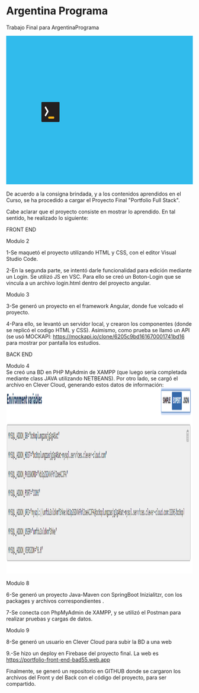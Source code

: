 # Argentina Programa
Trabajo Final para ArgentinaPrograma

<img width=600 height= 400 src="https://github.com/Pedro410Ar/ArProg/blob/main/logo.jpg"/>

De acuerdo a la consigna brindada, y a los contenidos aprendidos en el Curso, 
se ha procedido a cargar el Proyecto Final "Portfolio Full Stack".

Cabe aclarar que el proyecto consiste en mostrar lo aprendido. 
En tal sentido, he realizado lo siguiente: 


FRONT END

Modulo 2

1-Se maquetó el proyecto utilizando HTML y CSS, con el editor Visual Studio Code.

2-En la segunda parte, se intentó darle funcionalidad para edición mediante un Login. Se utilizó JS en VSC. 
Para ello se creó un Boton-Login que se vincula a un archivo login.html dentro del proyecto angular. 


Modulo 3

3-Se generó un proyecto en el framework Angular, donde fue volcado el proyecto.

4-Para ello, se levantó  un servidor local, y crearon los componentes (donde se replicó el codigo HTML y CSS). 
Asimismo, como prueba se llamó un API (se usó MOCKAPI: https://mockapi.io/clone/6205c9bd161670001741bd16 
para mostrar por pantalla los estudios. 
	 
	 
	 
								
BACK END 

Modulo 4	
Se creó una BD en PHP MyAdmin de XAMPP (que luego sería completada mediante class JAVA utilizando NETBEANS).
Por otro lado, se cargó el archivo en Clever Cloud, generando estos datos de información:
<img width=900 height= 500 src="https://github.com/Pedro410Ar/ArProg/blob/main/captura%20Clever%20Cloud.PNG"/>


	
	
	




	
Modulo 8

6-Se generó un proyecto Java-Maven con SpringBoot Inizialitzr, con los packages y archivos correspondientes . 

7-Se conecta con PhpMyAdmin de XAMPP, y se utilizó el Postman para realizar pruebas y cargas de datos. 


Modulo 9 

8-Se generó un usuario en Clever Cloud para subir la BD a una web

9.-Se hizo un deploy en Firebase del proyecto final. La web es https://portfolio-front-end-bad55.web.app



Finalmente, se generó un repositorio en GITHUB donde se cargaron los archivos del Front y del Back con el código 
del proyecto, para ser compartido.   
